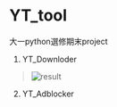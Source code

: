 # YT_tool
大一python選修期末project

 1. YT_Downloder
  >![result](https://github.com/simoneyc/YT_tool/assets/90315277/c609e073-9647-4056-9a0f-40817d429cf5)





 2. YT_Adblocker
